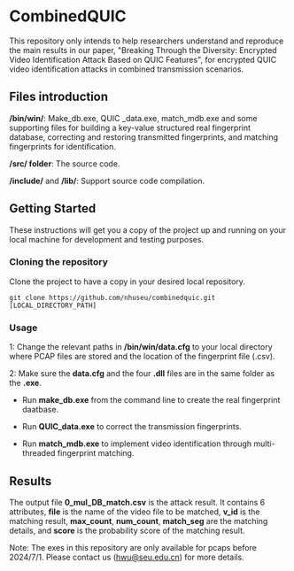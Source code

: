 # CombinedQUIC

This repository only intends to help researchers understand and reproduce the main results in our paper, "Breaking Through the Diversity: Encrypted Video Identification Attack Based on QUIC
Features", for encrypted QUIC video identification attacks in combined transmission scenarios.


## Files introduction

__/bin/win/__: Make_db.exe, QUIC _data.exe, match_mdb.exe and some supporting files for building a key-value structured real fingerprint database, correcting and restoring transmitted fingerprints, and matching fingerprints for identification.

__/src/ folder__: The source code.

__/include/__ and __/lib/__: Support source code compilation.

## Getting Started
These instructions will get you a copy of the project up and running on your local machine for development and testing purposes.

### Cloning the repository

Clone the project to have a copy in your desired local repository.

`git clone https://github.com/nhuseu/combinedquic.git [LOCAL_DIRECTORY_PATH]`

### Usage

1: Change the relevant paths in __/bin/win/data.cfg__ to your local directory where PCAP files are stored and the location of the fingerprint file (.csv).

2: Make sure the __data.cfg__ and the four __.dll__ files are in the same folder as the __.exe__. 

* Run __make_db.exe__ from the command line to create the real fingerprint daatbase.

* Run __QUIC_data.exe__ to correct the transmission fingerprints.

* Run __match_mdb.exe__ to implement video identification through multi-threaded fingerprint matching.

## Results

The output file __0_mul_DB_match.csv__ is the attack result. It contains 6 attributes, __file__ is the name of the video file to be matched, __v_id__ is the matching result, __max_count__, __num_count__, __match_seg__ are the matching details, and __score__ is the probability score of the matching result.

Note: The exes in this repository are only available for pcaps before 2024/7/1. Please contact us (hwu@seu.edu.cn) for more details.

